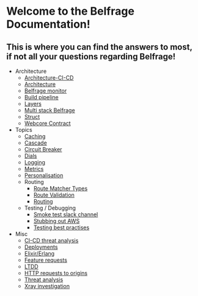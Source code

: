 # Welcome to the Belfrage Documentation!
This is where you can find the answers to most, if not all your questions regarding Belfrage!
---

- Architecture
    - [Architecture-CI-CD](architecture/architecture-ci-cd.md)
    - [Architecture](architecture/architecture.md)
    - [Belfrage monitor](architecture/belfrage-monitor.md)
    - [Build pipeline](architecture/build-pipeline.md)
    - [Layers](architecture/layers.md)
    - [Multi stack Belfrage](architecture/multi-stack-belfrage.md)
    - [Struct](architecture/struct.md)
    - [Webcore Contract](architecture/webcore-contract.md)
- Topics
    - [Caching](topics/caching.md)
    - [Cascade](topics/cascade.md)
    - [Circuit Breaker](topics/circuit-breaker.md)
    - [Dials](topics/dials.md)
    - [Logging](topics/debugging-testing/logging.md)
    - [Metrics](topics/metrics.md)
    - [Personalisation](topics/personalisation.md)
    - Routing
        - [Route Matcher Types](topics/routing/route-matcher-types.md)
        - [Route Validation](topics/routing/route-validation.md)
        - [Routing](topics/routing/routing.md)
    - Testing / Debugging
        - [Smoke test slack channel](topics/debugging-testing/smoke-test-slack-channel.md)
        - [Stubbing out AWS](topics/debugging-testing/stubbing-aws.md)
        - [Testing best practises](topics/debugging-testing/testing-best-practices.md)
- Misc
    - [CI-CD threat analysis](misc/ci-cd-threat-analysis.md)
    - [Deployments](misc/deployments.md)
    - [Elixir/Erlang](misc/elixir-erlang.md)
    - [Feature requests](misc/feature-requests.md)
    - [LTDD](misc/load-test-driven-development.md)
    - [HTTP requests to origins](misc/making-http-requests-to-origins.md)
    - [Threat analysis](misc/threat-analysis.md)
    - [Xray investigation](/misc/xray-investigation)